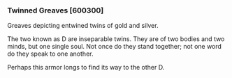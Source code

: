 ### Twinned Greaves [600300]

Greaves depicting entwined twins of gold and silver.

The two known as D are inseparable twins. They are of two bodies and two minds, but one single soul. Not once do they stand together; not one word do they speak to one another.

Perhaps this armor longs to find its way to the other D.